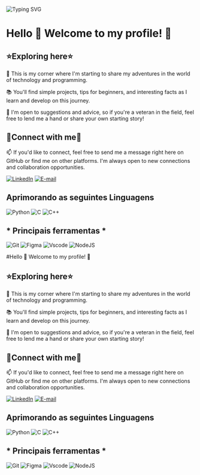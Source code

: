 ![Typing SVG](https://readme-typing-svg.demolab.com?font=Fira+Code&weight=500&size=25&pause=996&color=951AF7&random=false&width=435&lines=%E2%9C%A7+Ol%C3%A1!+bem+vindo!+%E2%9C%A7)


  # Hello 👋 Welcome to my profile! 🌟
  ## ⭐Exploring here⭐

🚀 This is my corner where I'm starting to share my adventures in the world of technology and programming.

📚 You'll find simple projects, tips for beginners, and interesting facts as I learn and develop on this journey.

🤝 I'm open to suggestions and advice, so if you're a veteran in the field, feel free to lend me a hand or share your own starting story!

  ## 🤍Connect with me🤍

📫 If you'd like to connect, feel free to send me a message right here on GitHub or find me on other platforms. I'm always open to new connections and collaboration opportunities.

[![LinkedIn](https://img.shields.io/badge/LinkedIn-0077B5?style=for-the-badge&logo=linkedin&logoColor=white)](https://www.linkedin.com/in/Saramarinho4/)  [![E-mail](https://img.shields.io/badge/-Email-000?style=for-the-badge&logo=microsoft-outlook&logoColor=007BFF)](mailto:saranovak320@gmail.com) 

  ## Aprimorando as seguintes Linguagens
![Python](https://img.shields.io/badge/python-3670A0?style=for-the-badge&logo=python&logoColor=ffdd54)
![C](https://img.shields.io/badge/C-00599C?style=for-the-badge&logo=c&logoColor=white)	![C++](https://img.shields.io/badge/C%2B%2B-00599C?style=for-the-badge&logo=c%2B%2B&logoColor=white)


  ## * Principais ferramentas *
  ![Git](https://img.shields.io/badge/GIT-E44C30?style=for-the-badge&logo=git&logoColor=white)
  ![Figma](https://img.shields.io/badge/Figma-696969?style=for-the-badge&logo=figma&logoColor=figma)
	![Vscode](https://img.shields.io/badge/Vscode-007ACC?style=for-the-badge&logo=visual-studio-code&logoColor=white)
  ![NodeJS](https://img.shields.io/badge/node.js-6DA55F?style=for-the-badge&logo=node.js&logoColor=white)
	


#Hello 👋 Welcome to my profile! 🌟
  ## ⭐Exploring here⭐

🚀 This is my corner where I'm starting to share my adventures in the world of technology and programming.

📚 You'll find simple projects, tips for beginners, and interesting facts as I learn and develop on this journey.

🤝 I'm open to suggestions and advice, so if you're a veteran in the field, feel free to lend me a hand or share your own starting story!

  ## 🤍Connect with me🤍

📫 If you'd like to connect, feel free to send me a message right here on GitHub or find me on other platforms. I'm always open to new connections and collaboration opportunities.

[![LinkedIn](https://img.shields.io/badge/LinkedIn-0077B5?style=for-the-badge&logo=linkedin&logoColor=white)](https://www.linkedin.com/in/Saramarinho4/)  [![E-mail](https://img.shields.io/badge/-Email-000?style=for-the-badge&logo=microsoft-outlook&logoColor=007BFF)](mailto:saranovak320@gmail.com) 

  ## Aprimorando as seguintes Linguagens
![Python](https://img.shields.io/badge/python-3670A0?style=for-the-badge&logo=python&logoColor=ffdd54)
![C](https://img.shields.io/badge/C-00599C?style=for-the-badge&logo=c&logoColor=white)	![C++](https://img.shields.io/badge/C%2B%2B-00599C?style=for-the-badge&logo=c%2B%2B&logoColor=white)


  ## * Principais ferramentas *
  ![Git](https://img.shields.io/badge/GIT-E44C30?style=for-the-badge&logo=git&logoColor=white)
  ![Figma](https://img.shields.io/badge/Figma-696969?style=for-the-badge&logo=figma&logoColor=figma)
	![Vscode](https://img.shields.io/badge/Vscode-007ACC?style=for-the-badge&logo=visual-studio-code&logoColor=white)
  ![NodeJS](https://img.shields.io/badge/node.js-6DA55F?style=for-the-badge&logo=node.js&logoColor=white)
	
